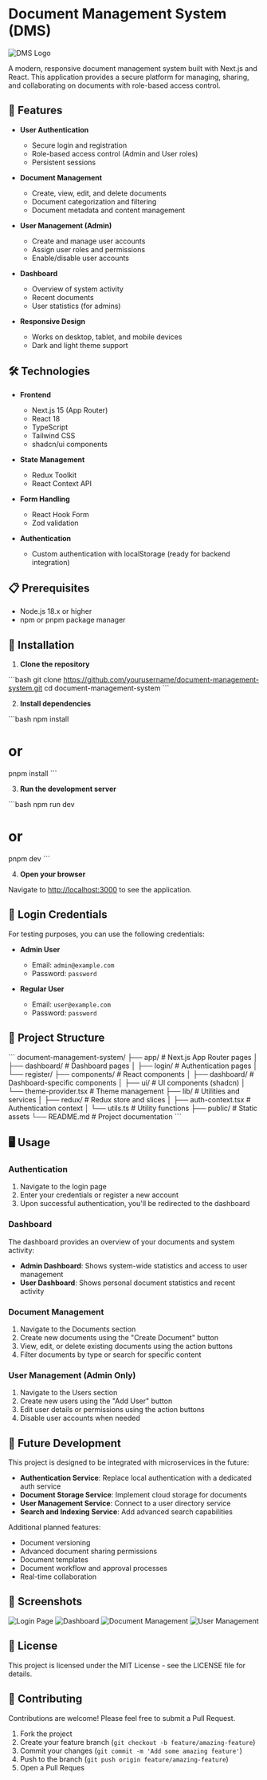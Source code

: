 # Document Management System (DMS)

![DMS Logo](https://via.placeholder.com/1200x300/0066cc/ffffff?text=Document+Management+System)

A modern, responsive document management system built with Next.js and React. This application provides a secure platform for managing, sharing, and collaborating on documents with role-based access control.

## 🚀 Features

- **User Authentication**
  - Secure login and registration
  - Role-based access control (Admin and User roles)
  - Persistent sessions

- **Document Management**
  - Create, view, edit, and delete documents
  - Document categorization and filtering
  - Document metadata and content management

- **User Management (Admin)**
  - Create and manage user accounts
  - Assign user roles and permissions
  - Enable/disable user accounts

- **Dashboard**
  - Overview of system activity
  - Recent documents
  - User statistics (for admins)

- **Responsive Design**
  - Works on desktop, tablet, and mobile devices
  - Dark and light theme support

## 🛠️ Technologies

- **Frontend**
  - Next.js 15 (App Router)
  - React 18
  - TypeScript
  - Tailwind CSS
  - shadcn/ui components

- **State Management**
  - Redux Toolkit
  - React Context API

- **Form Handling**
  - React Hook Form
  - Zod validation

- **Authentication**
  - Custom authentication with localStorage (ready for backend integration)

## 📋 Prerequisites

- Node.js 18.x or higher
- npm or pnpm package manager

## 🔧 Installation

1. **Clone the repository**

\`\`\`bash
git clone https://github.com/yourusername/document-management-system.git
cd document-management-system
\`\`\`

2. **Install dependencies**

\`\`\`bash
npm install
# or
pnpm install
\`\`\`

3. **Run the development server**

\`\`\`bash
npm run dev
# or
pnpm dev
\`\`\`

4. **Open your browser**

Navigate to [http://localhost:3000](http://localhost:3000) to see the application.

## 🔑 Login Credentials

For testing purposes, you can use the following credentials:

- **Admin User**
  - Email: `admin@example.com`
  - Password: `password`

- **Regular User**
  - Email: `user@example.com`
  - Password: `password`

## 📁 Project Structure

\`\`\`
document-management-system/
├── app/                    # Next.js App Router pages
│   ├── dashboard/          # Dashboard pages
│   ├── login/              # Authentication pages
│   └── register/
├── components/             # React components
│   ├── dashboard/          # Dashboard-specific components
│   ├── ui/                 # UI components (shadcn)
│   └── theme-provider.tsx  # Theme management
├── lib/                    # Utilities and services
│   ├── redux/              # Redux store and slices
│   ├── auth-context.tsx    # Authentication context
│   └── utils.ts            # Utility functions
├── public/                 # Static assets
└── README.md               # Project documentation
\`\`\`

## 🖥️ Usage

### Authentication

1. Navigate to the login page
2. Enter your credentials or register a new account
3. Upon successful authentication, you'll be redirected to the dashboard

### Dashboard

The dashboard provides an overview of your documents and system activity:

- **Admin Dashboard**: Shows system-wide statistics and access to user management
- **User Dashboard**: Shows personal document statistics and recent activity

### Document Management

1. Navigate to the Documents section
2. Create new documents using the "Create Document" button
3. View, edit, or delete existing documents using the action buttons
4. Filter documents by type or search for specific content

### User Management (Admin Only)

1. Navigate to the Users section
2. Create new users using the "Add User" button
3. Edit user details or permissions using the action buttons
4. Disable user accounts when needed

## 🔮 Future Development

This project is designed to be integrated with microservices in the future:

- **Authentication Service**: Replace local authentication with a dedicated auth service
- **Document Storage Service**: Implement cloud storage for documents
- **User Management Service**: Connect to a user directory service
- **Search and Indexing Service**: Add advanced search capabilities

Additional planned features:

- Document versioning
- Advanced document sharing permissions
- Document templates
- Document workflow and approval processes
- Real-time collaboration

## 📸 Screenshots

![Login Page](https://via.placeholder.com/800x450/0066cc/ffffff?text=Login+Page)
![Dashboard](https://via.placeholder.com/800x450/0066cc/ffffff?text=Dashboard)
![Document Management](https://via.placeholder.com/800x450/0066cc/ffffff?text=Document+Management)
![User Management](https://via.placeholder.com/800x450/0066cc/ffffff?text=User+Management)

## 📄 License

This project is licensed under the MIT License - see the LICENSE file for details.

## 🤝 Contributing

Contributions are welcome! Please feel free to submit a Pull Request.

1. Fork the project
2. Create your feature branch (`git checkout -b feature/amazing-feature`)
3. Commit your changes (`git commit -m 'Add some amazing feature'`)
4. Push to the branch (`git push origin feature/amazing-feature`)
5. Open a Pull Reques
